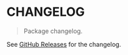# CHANGELOG

> Package changelog.

See [GitHub Releases](https://github.com/stdlib-js/assert-is-snakecase/releases) for the changelog.